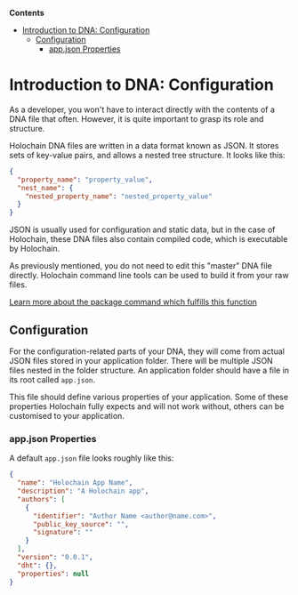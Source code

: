 <!-- START doctoc generated TOC please keep comment here to allow auto update -->
<!-- DON'T EDIT THIS SECTION, INSTEAD RE-RUN doctoc TO UPDATE -->
**Contents**

- [Introduction to DNA: Configuration](#introduction-to-dna-configuration)
  - [Configuration](#configuration)
    - [app.json Properties](#appjson-properties)

<!-- END doctoc generated TOC please keep comment here to allow auto update -->

# Introduction to DNA: Configuration

As a developer, you won't have to interact directly with the contents of a DNA file that often. However, it is quite important to grasp its role and structure.

Holochain DNA files are written in a data format known as JSON. It stores sets of key-value pairs, and allows a nested tree structure. It looks like this:

```json
{
  "property_name": "property_value",
  "nest_name": {
    "nested_property_name": "nested_property_value"
  }
}
```

JSON is usually used for configuration and static data, but in the case of Holochain, these DNA files also contain compiled code, which is executable by Holochain.

As previously mentioned, you do not need to edit this "master" DNA file directly. Holochain command line tools can be used to build it from your raw files.

[Learn more about the package command which fulfills this function](https://github.com/holochain/holochain-rust/tree/develop/cli#usage)

## Configuration

For the configuration-related parts of your DNA, they will come from actual JSON files stored in your application folder. There will be multiple JSON files nested in the folder structure. An application folder should have a file in its root called `app.json`.

This file should define various properties of your application. Some of these properties Holochain fully expects and will not work without, others can be customised to your application.

### app.json Properties

A default `app.json` file looks roughly like this:

```json
{
  "name": "Holochain App Name",
  "description": "A Holochain app",
  "authors": [
    {
      "identifier": "Author Name <author@name.com>",
      "public_key_source": "",
      "signature": ""
    }
  ],
  "version": "0.0.1",
  "dht": {},
  "properties": null
}
```

